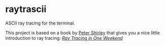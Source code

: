 # raytrascii
ASCII ray tracing for the terminal.

This project is based on a book by [Peter Shirley](https://github.com/petershirley) that gives you a nice little introduction to ray tracing:
[_Ray Tracing in One Weekend_](https://raytracing.github.io/books/RayTracingInOneWeekend.html)
